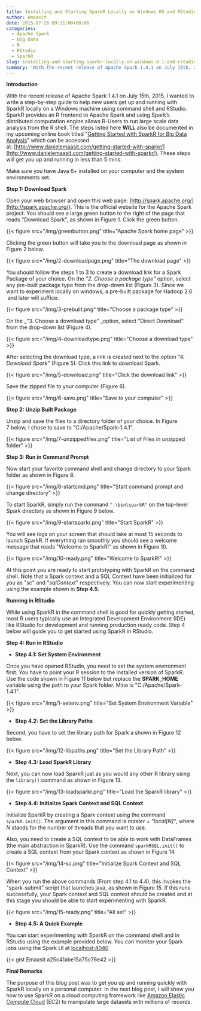 ```yaml
---
title: Installing and Starting SparkR Locally on Windows OS and RStudio
author: emaasit
date: 2015-07-26 09:11:00+00:00
categories:
  - Apache Spark
  - Big Data
  - R
  - RStudio
  - SparkR
slug: installing-and-starting-sparkr-locally-on-windows-8-1-and-rstudio
summary: 'With the recent release of Apache Spark 1.4.1 on July 15th, 2015, I wanted to write a step-by-step guide to help new users get up and running with SparkR locally on a Windows machine using command shell and RStudio. SparkR provides an R frontend to Apache Spark and using Spark’s distributed computation engine allows R-Users to run large scale data analysis from the R shell'
---
```


**Introduction**

With the recent release of Apache Spark 1.4.1 on July 15th, 2015, I wanted to write a step-by-step guide to help new users get up and running with SparkR locally on a Windows machine using command shell and RStudio. SparkR provides an R frontend to Apache Spark and using Spark’s distributed computation engine allows R-Users to run large scale data analysis from the R shell. The steps listed here **WILL** also be documented in my upcoming online book titled "[Getting Started with SparkR for Big Data Analysis](http://www.danielemaasit.com/getting-started-with-sparkr/)" which can be accessed at: [http://www.danielemaasit.com/getting-started-with-sparkr/](http://www.danielemaasit.com/getting-started-with-sparkr/). These steps will get you up and running in less than 5 mins.

Make sure you have Java 6+ installed on your computer and the system environments set.

**Step 1: Download Spark**

Open your web browser and open this web page: [http://spark.apache.org/](http://spark.apache.org/). This is the official website for the Apache Spark project. You should see a large green button to the right of the page that reads "Download Spark", as shown in Figure 1. Click the green button.

{{< figure src="/img/greenbutton.png" title="Apache Spark home page" >}}

Clicking the green button will take you to the download page as shown in Figure 2 below.

{{< figure src="/img/2-downloadpage.png" title="The download page" >}}

You should follow the steps 1 to 3 to create a download link for a Spark Package of your choice. On the _"2. Choose a package type"_ option, select any pre-built package type from the drop-down list (Figure 3). Since we want to experiment locally on windows, a pre-built package for Hadoop 2.6  and later will suffice.

{{< figure src="/img/3-prebuilt.png" title="Choose a package type" >}}

On the _"3. Choose a download type" _option, select "Direct Download" from the drop-down list (Figure 4).

{{< figure src="/img/4-downloadtype.png" title="Choose a download type" >}}

After selecting the download type, a link is created next to the option _"4. Download Spark"_ (Figure 5). Click this link to download Spark.

{{< figure src="/img/5-download.png" title="Click the download link" >}}

Save the zipped file to your computer (Figure 6).

{{< figure src="/img/6-save.png" title="Save to your computer" >}}

**Step 2: Unzip Built Package**

Unzip and save the files to a directory folder of your choice. In Figure 7 below, I chose to save to "C:/Apache/Spark-1.4.1".

{{< figure src="/img/7-unzippedfiles.png" title="List of Files in unzipped folder" >}}


**Step 3: Run in Command Prompt**

Now start your favorite command shell and change directory to your Spark folder as shown in Figure 8.

{{< figure src="/img/8-startcmd.png" title="Start command prompt and change directory" >}}


To start SparkR, simply run the command `".\bin\sparkR"` on the top-level Spark directory as shown in Figure 9 below.

{{< figure src="/img/9-startsparkr.png" title="Start SparkR" >}}

You will see logs on your screen that should take at most 15 seconds to launch SparkR. If everything ran smoothly you should see a welcome message that reads "Welcome to SparkR!" as shown in Figure 10.

{{< figure src="/img/10-ready.png" title="Welcome to SparkR!" >}}

At this point you are ready to start prototyping with SparkR on the command shell. Note that a Spark context and a SQL Context have been initialized for you as "_sc_" and "_sqlContext_" respectively. You can now start experimenting using the example shown in **Step 4.5**.

**Running in RStudio**

While using SparkR in the command shell is good for quickly getting started, most R users typically use an Integrated Development Environment (IDE) like RStudio for development and running production ready code. Step 4 below will guide you to get started using SparkR in RStudio.

**Step 4: Run in RStudio**



	
  * **Step 4.1: Set System Environment**


Once you have opened RStudio, you need to set the system environment first. You have to point your R session to the installed version of SparkR. Use the code shown in Figure 11 below but replace the **SPARK_HOME** variable using the path to your Spark folder. Mine is "C:/Apache/Spark-1.4.1".

{{< figure src="/img/1-setenv.png" title="Set System Environment Variable" >}}


  * **Step 4.2: Set the Library Paths**


Second, you have to set the library path for Spark a shown in Figure 12 below.

{{< figure src="/img/12-libpaths.png" title="Set the Library Path" >}}


  * **Step 4.3: Load SparkR Library**


Next, you can now load SparkR just as you would any other R library using the `library()` command as shown in Figure 13.

{{< figure src="/img/13-loadsparkr.png" title="Load the SparkR library" >}}


  * **Step 4.4: Initialize Spark Context and SQL Context**


Initialize SparkR by creating a Spark context using the command `sparkR.init()`. The argument in this command is _master = "local[N]"_, where _N_ stands for the number of threads that you want to use.

Also, you need to create a SQL context to be able to work with DataFrames (the main abstraction in SparkR). Use the command `sparkRSQL.init()` to create a SQL context from your Spark context as shown in Figure 14.

{{< figure src="/img/14-sc.png" title="Initialize Spark Context and SQL Context" >}}

When you run the above commands (From step 4.1 to 4.4), this invokes the "spark-submit" script that launches java, as shown in Figure 15. If this runs successfully, your Spark context and SQL context should be created and at this stage you should be able to start experimenting with SparkR.

{{< figure src="/img/15-ready.png" title="All set" >}}


  * **Step 4.5: A Quick Example**


You can start experimenting with SparkR on the command shell and in RStudio using the example provided below. You can monitor your Spark jobs using the Spark UI at [localhost:4040](http://localhost:4040/)

{{< gist Emaasit a25c41abe15a75c76e42 >}}


**Final Remarks**

The purpose of this blog post was to get you up and running quickly with SparkR locally on a personal computer. In the next blog post, I will show you how to use SparkR on a cloud computing framework like [Amazon Elastic Compute Cloud](http://aws.amazon.com/ec2/) (EC2) to manipulate large datasets with millions of records.
